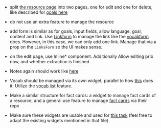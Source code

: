 - split [the resource page](src/pages/resources-manage/PageManageResource.vue) into two pages, one for edit and one for delete, like described for [goals here](docs/instructions/046_better_goal_management.md)
- do not use an extra feature to manage the resource
- add form is similar as for goals, input fields, allow language, goal, content and link. Use [Linkform](src/shared/links/LinksForm.vue) to manage the link like the [vocabform](src/pages/vocab-add/ui/VocabAddFormAdvancedPropsRenderer.vue) does. However, in this case, we can only add one link. Manage that via a prop on the `LinksForm` so the UI makes sense.

- on the edit page, use Inline* component. Additionally Allow editing prio now, and whether extraction is finished.
- Notes again should work like [here](src/pages/vocab-add/ui/VocabAddFormAdvancedPropsRenderer.vue)
- Vocab should be managed via its own widget, parallel to how [this](src/pages/goal-edit/PageGoalEdit.vue) does it. Utilize the [vocab list](src/features/manage-vocab-list/ManageVocabList.vue) feature.
- Make a similar structure for fact cards: a widget to manage fact cards of a resource, and a general use feature to manage [fact cards](src/entities/fact-cards/FactCardData.ts) via their repo
- Make sure these widgets are usable and used for [this task](src/tasks/task-resource-extract-knowledge/RenderExtractKnowledgeFromResource.vue) (feel free to adapt the existing widgets mentioned in that file)